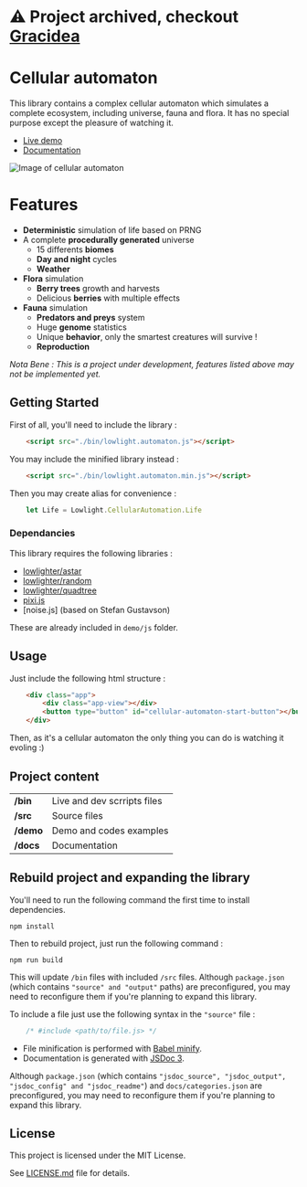 # ⚠️ Project archived, checkout [Gracidea](https://github.com/lowlighter/gracidea)

# Cellular automaton
This library contains a complex cellular automaton which simulates a complete ecosystem, including universe, fauna and flora.
It has no special purpose except the pleasure of watching it.

* [Live demo](https://lowlight.fr/cellular-automaton/demo/)
* [Documentation](https://lowlight.fr/cellular-automaton/docs/)

![Image of cellular automaton](https://github.com/lowlighter/cellular-automaton/raw/master/demo/imgs/demo.gif)

# Features
* **Deterministic** simulation of life based on PRNG
* A complete **procedurally generated** universe
    * 15 differents **biomes**
    * **Day and night** cycles
    * **Weather**
* **Flora** simulation
    * **Berry trees** growth and harvests
    * Delicious **berries** with multiple effects
* **Fauna** simulation
    * **Predators and preys** system
    * Huge **genome** statistics
    * Unique **behavior**, only the smartest creatures will survive !
    * **Reproduction**

*Nota Bene : This is a project under development, features listed above may not be implemented yet.*

## Getting Started
First of all, you'll need to include the library :
```html
    <script src="./bin/lowlight.automaton.js"></script>
```

You may include the minified library instead :
```html
    <script src="./bin/lowlight.automaton.min.js"></script>
```

Then you may create alias for convenience :
```javascript
    let Life = Lowlight.CellularAutomation.Life
```

### Dependancies

This library requires the following libraries :
* [lowlighter/astar](https://github.com/lowlighter/astar)
* [lowlighter/random](https://github.com/lowlighter/random)
* [lowlighter/quadtree](https://github.com/lowlighter/quadtree)
* [pixi.js](https://github.com/pixijs/pixi.js/)
* [noise.js] (based on Stefan Gustavson)

These are already included in `demo/js` folder.

## Usage

Just include the following html structure :

```html
    <div class="app">
        <div class="app-view"></div>
        <button type="button" id="cellular-automaton-start-button"></button>
    </div>
```

Then, as it's a cellular automaton the only thing you can do is watching it evoling :)

## Project content
|            |                             |
| ---------- | --------------------------- |
| **/bin**   | Live and dev scrripts files |
| **/src**   | Source files                |
| **/demo**  | Demo and codes examples     |
| **/docs**  | Documentation               |

## Rebuild project and expanding the library
You'll need to run the following command the first time to install dependencies.
```shell
npm install
```

Then to rebuild project, just run the following command :
```shell
npm run build
```

This will update `/bin` files with included `/src` files.
Although `package.json` (which contains `"source" and "output"` paths) are preconfigured, you may need to reconfigure them if you're planning to expand this library.

To include a file just use the following syntax in the `"source"` file :
```javascript
    /* #include <path/to/file.js> */
```

* File minification is performed with [Babel minify](https://github.com/babel/minify).
* Documentation is generated with [JSDoc 3](https://github.com/jsdoc3/jsdoc).

Although `package.json` (which contains `"jsdoc_source", "jsdoc_output", "jsdoc_config" and "jsdoc_readme"`) and `docs/categories.json` are preconfigured, you may need to reconfigure them if you're planning to expand this library.

## License
This project is licensed under the MIT License.

See [LICENSE.md](https://github.com/lowlighter/cellular-automaton/blob/master/LICENSE.md) file for details.
